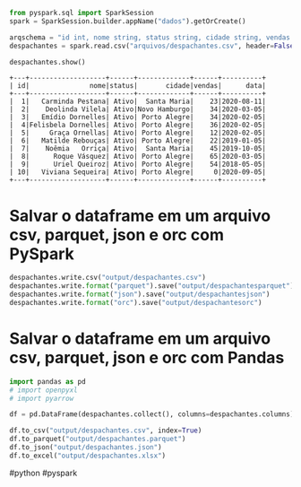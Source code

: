 ```python
from pyspark.sql import SparkSession
spark = SparkSession.builder.appName("dados").getOrCreate()

arqschema = "id int, nome string, status string, cidade string, vendas int, data string"
despachantes = spark.read.csv("arquivos/despachantes.csv", header=False, schema=arqschema)

despachantes.show()
```

    +---+-------------------+------+-------------+------+----------+
    | id|               nome|status|       cidade|vendas|      data|
    +---+-------------------+------+-------------+------+----------+
    |  1|   Carminda Pestana| Ativo|  Santa Maria|    23|2020-08-11|
    |  2|    Deolinda Vilela| Ativo|Novo Hamburgo|    34|2020-03-05|
    |  3|   Emídio Dornelles| Ativo| Porto Alegre|    34|2020-02-05|
    |  4|Felisbela Dornelles| Ativo| Porto Alegre|    36|2020-02-05|
    |  5|     Graça Ornellas| Ativo| Porto Alegre|    12|2020-02-05|
    |  6|   Matilde Rebouças| Ativo| Porto Alegre|    22|2019-01-05|
    |  7|    Noêmia   Orriça| Ativo|  Santa Maria|    45|2019-10-05|
    |  8|      Roque Vásquez| Ativo| Porto Alegre|    65|2020-03-05|
    |  9|      Uriel Queiroz| Ativo| Porto Alegre|    54|2018-05-05|
    | 10|   Viviana Sequeira| Ativo| Porto Alegre|     0|2020-09-05|
    +---+-------------------+------+-------------+------+----------+
    
    

# Salvar o dataframe em um arquivo csv, parquet, json e orc com PySpark


```python
despachantes.write.csv("output/despachantes.csv")
despachantes.write.format("parquet").save("output/despachantesparquet")
despachantes.write.format("json").save("output/despachantesjson")
despachantes.write.format("orc").save("output/despachantesorc")

```

# Salvar o dataframe em um arquivo csv, parquet, json e orc com Pandas


```python
import pandas as pd
# import openpyxl
# import pyarrow

df = pd.DataFrame(despachantes.collect(), columns=despachantes.columns)

df.to_csv("output/despachantes.csv", index=True)
df.to_parquet("output/despachantes.parquet")
df.to_json("output/despachantes.json")
df.to_excel("output/despachantes.xlsx")
```

#python #pyspark 